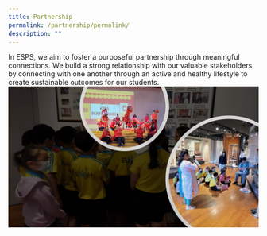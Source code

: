 ```yaml
---
title: Partnership
permalink: /partnership/permalink/
description: ""
---
```

In ESPS, we aim to foster a purposeful partnership through meaningful connections. We build a strong relationship with our valuable stakeholders by connecting with one another through an active and healthy lifestyle to create sustainable outcomes for our students.
![](/images/Partner/Partnership.gif)